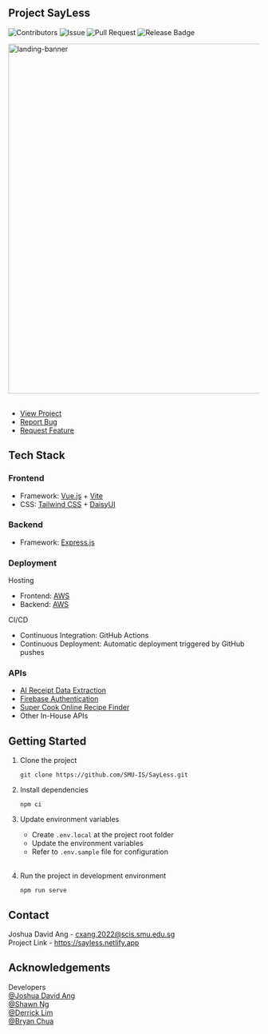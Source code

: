 ## Project SayLess

![Contributors](https://img.shields.io/github/contributors/SMU-IS/SayLess)
![Issue](https://img.shields.io/github/issues/SMU-IS/SayLess)
![Pull Request](https://img.shields.io/github/issues-pr/SMU-IS/SayLess)
![Release Badge](https://img.shields.io/github/downloads/SMU-IS/SayLess/total)

<img src="https://github.com/SMU-IS/SayLess/assets/54788382/56d4b2c4-2afc-438a-b54e-b65967df0853" alt="landing-banner" width="700" /> 
<br />
<br />

- [View Project](http://sayless.space)
- [Report Bug](https://github.com/SMU-IS/SayLess/issues/new?assignees=&labels=&projects=&template=bug_report.md&title=)
- [Request Feature](https://github.com/SMU-IS/SayLess/issues/new?assignees=&labels=&projects=&template=feature_request.md&title=)

## Tech Stack

### Frontend

- Framework: [Vue.js](https://vuejs.org/) + [Vite](https://vitejs.dev)
- CSS: [Tailwind CSS](https://tailwindcss.com) + [DaisyUI](https://daisyui.com/)

### Backend

- Framework: [Express.js](https://expressjs.com/)

### Deployment

Hosting

- Frontend: [AWS](https://aws.amazon.com)
- Backend: [AWS](https://aws.amazon.com)

CI/CD

- Continuous Integration: GitHub Actions
- Continuous Deployment: Automatic deployment triggered by GitHub pushes

### APIs

- [AI Receipt Data Extraction](https://www.edenai.co/feature/ocr-receipt-parsing-apis)
- [Firebase Authentication](https://firebase.google.com/docs/auth)
- [Super Cook Online Recipe Finder](https://github.com/pradnyalgandhi/SuperCook)
- Other In-House APIs

## Getting Started

1. Clone the project

   ```
   git clone https://github.com/SMU-IS/SayLess.git
   ```

2. Install dependencies

   ```
   npm ci
   ```

3. Update environment variables

   - Create `.env.local` at the project root folder
   - Update the environment variables
   - Refer to `.env.sample` file for configuration
     <br />
     <br />

4. Run the project in development environment

   ```
   npm run serve
   ```

## Contact

Joshua David Ang - cxang.2022@scis.smu.edu.sg  
Project Link - https://sayless.netlify.app

## Acknowledgements

Developers  
[@Joshua David Ang](https://github.com/joshuadavidang)  
[@Shawn Ng](https://github.com/shawnkharece)  
[@Derrick Lim](https://github.com/derrick-lkh)  
[@Bryan Chua](https://github.com/bryantheball)
